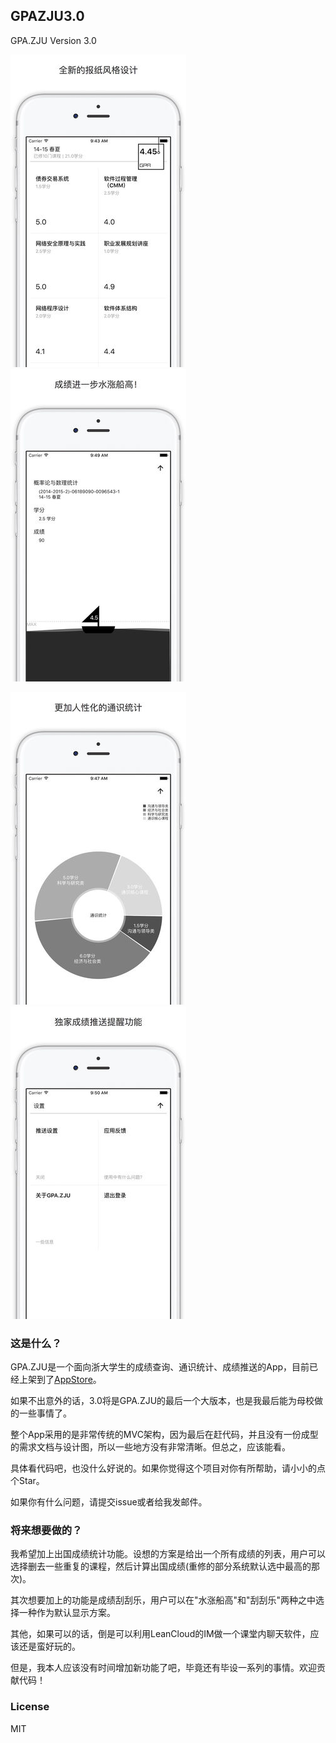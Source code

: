 ## GPAZJU3.0
GPA.ZJU Version 3.0

![](https://github.com/dongxinb/GPAZJU3.0/blob/master/screenshot/1.jpg) ![](https://github.com/dongxinb/GPAZJU3.0/blob/master/screenshot/2.jpg)

![](https://github.com/dongxinb/GPAZJU3.0/blob/master/screenshot/3.jpg) ![](https://github.com/dongxinb/GPAZJU3.0/blob/master/screenshot/4.jpg)

### 这是什么？

GPA.ZJU是一个面向浙大学生的成绩查询、通识统计、成绩推送的App，目前已经上架到了[AppStore](https://itunes.apple.com/us/app/gpa.zju-zhe-jiang-da-xue-zhuan/id717203939?ls=1&mt=8)。

如果不出意外的话，3.0将是GPA.ZJU的最后一个大版本，也是我最后能为母校做的一些事情了。

整个App采用的是非常传统的MVC架构，因为最后在赶代码，并且没有一份成型的需求文档与设计图，所以一些地方没有非常清晰。但总之，应该能看。

具体看代码吧，也没什么好说的。如果你觉得这个项目对你有所帮助，请小小的点个Star。

如果你有什么问题，请提交issue或者给我发邮件。



### 将来想要做的？

我希望加上出国成绩统计功能。设想的方案是给出一个所有成绩的列表，用户可以选择删去一些重复的课程，然后计算出国成绩(重修的部分系统默认选中最高的那次)。

其次想要加上的功能是成绩刮刮乐，用户可以在"水涨船高"和"刮刮乐"两种之中选择一种作为默认显示方案。

其他，如果可以的话，倒是可以利用LeanCloud的IM做一个课堂内聊天软件，应该还是蛮好玩的。

但是，我本人应该没有时间增加新功能了吧，毕竟还有毕设一系列的事情。欢迎贡献代码！



### License

MIT



